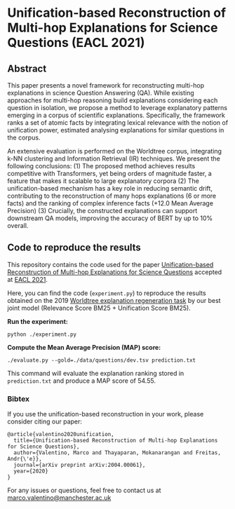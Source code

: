 # Unification-based Reconstruction of Multi-hop Explanations for Science Questions (EACL 2021)

## Abstract
This paper presents a novel framework for reconstructing multi-hop explanations in science Question Answering (QA). While existing approaches for multi-hop reasoning build explanations considering each question in isolation, we propose a method to leverage explanatory patterns emerging in a corpus of scientific explanations. Specifically, the framework ranks a set of atomic facts by integrating lexical relevance with the notion of unification power, estimated analysing explanations for similar questions in the corpus. 

An extensive evaluation is performed on the Worldtree corpus, integrating k-NN clustering and Information Retrieval (IR) techniques. We present the following conclusions: (1) The proposed method achieves results competitive with Transformers, yet being orders of magnitude faster, a feature that makes it scalable to large explanatory corpora (2) The unification-based mechanism has a key role in reducing semantic drift, contributing to the reconstruction of many hops explanations (6 or more facts) and the ranking of complex inference facts (+12.0 Mean Average Precision) (3) Crucially, the constructed explanations can support downstream QA models, improving the accuracy of BERT by up to 10% overall.

## Code to reproduce the results
This repository contains the code used for the paper [Unification-based Reconstruction of Multi-hop Explanations for Science Questions](https://arxiv.org/abs/2004.00061) accepted at [EACL 2021](https://2021.eacl.org/).

Here, you can find the code (`experiment.py`) to reproduce the results obtained on the 2019 [Worldtree explanation regeneration task](https://github.com/umanlp/tg2019task) by our best joint model (Relevance Score BM25 + Unification Score BM25).

**Run the experiment:**

`python ./experiment.py`

**Compute the Mean Average Precision (MAP) score:** 

`./evaluate.py --gold=./data/questions/dev.tsv prediction.txt`

This command will evaluate the explanation ranking stored in `prediction.txt` and produce a MAP score of 54.55.

### Bibtex
If you use the unification-based reconstruction in your work, please consider citing our paper:

```
@article{valentino2020unification,
  title={Unification-based Reconstruction of Multi-hop Explanations for Science Questions},
  author={Valentino, Marco and Thayaparan, Mokanarangan and Freitas, Andr{\'e}},
  journal={arXiv preprint arXiv:2004.00061},
  year={2020}
}
```

For any issues or questions, feel free to contact us at marco.valentino@manchester.ac.uk
